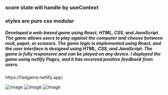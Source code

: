 <h3>score state will handle by useContext</h3>
<h3>styles are pure css modular</h3>

<h5>Developed a web-based game using React, HTML, CSS, and JavaScript. The game allows users to play against the computer and choose between rock, paper, or scissors. The game logic is implemented using React, and the user interface is designed using HTML, CSS, and JavaScript. The game is fully responsive and can be played on any device. I deployed the game using netlify Pages, and it has received positive feedback from users.</h5>
<link>https://fadgame.netlify.app/</link>


![image](https://user-images.githubusercontent.com/91457504/231781759-81532bae-1dd6-4bc3-a6dc-0126a698598f.png)
![image](https://user-images.githubusercontent.com/91457504/231777935-3d61b024-2856-4179-a883-7056f94d6abd.png)
![image](https://user-images.githubusercontent.com/91457504/231780921-d59beea8-df6d-405f-87c1-cffcb98ccfcc.png)

